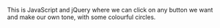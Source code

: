 This is JavaScript and jQuery where we can click on any button we want and make our own tone, with some colourful circles.
